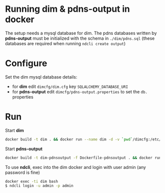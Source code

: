 # Running dim & pdns-output in docker
The setup needs a mysql database for dim.
The pdns databases written by **pdns-output** must be initialized with the schema in `./dim/pdns.sql` (these databases are required when running `ndcli create output`)

# Configure
Set the dim mysql database details:
* for **dim** edit `dimcfg/dim.cfg` key `SQLALCHEMY_DATABASE_URI`
* for **pdns-output** edit `dimcfg/pdns-output.properties` to set the `db.` properties

# Run
Start **dim**
```bash
docker build -t dim . && docker run --name dim -d -v `pwd`/dimcfg:/etc/dim:ro dim
```
Start **pdns-output**
```bash
docker build -t dim-pdnsoutput -f Dockerfile-pdnsoutput . && docker run --name dim-pdnsoutput -v `pwd`/dimcfg:/etc/dim:ro -d dim-pdnsoutput
```
To use **ndcli**, exec into the dim docker and login with user admin (any password is fine)
```bash
docker exec -ti dim bash
$ ndcli login -u admin -p admin
```
